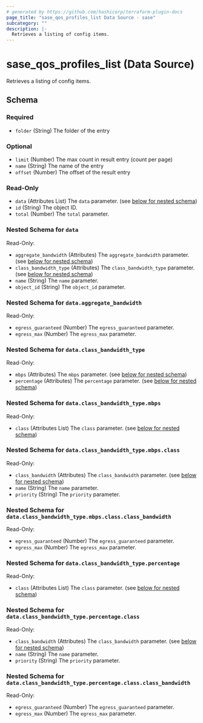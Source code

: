 ```yaml
---
# generated by https://github.com/hashicorp/terraform-plugin-docs
page_title: "sase_qos_profiles_list Data Source - sase"
subcategory: ""
description: |-
  Retrieves a listing of config items.
---
```


# sase_qos_profiles_list (Data Source)

Retrieves a listing of config items.



<!-- schema generated by tfplugindocs -->
## Schema

### Required

- `folder` (String) The folder of the entry

### Optional

- `limit` (Number) The max count in result entry (count per page)
- `name` (String) The name of the entry
- `offset` (Number) The offset of the result entry

### Read-Only

- `data` (Attributes List) The `data` parameter. (see [below for nested schema](#nestedatt--data))
- `id` (String) The object ID.
- `total` (Number) The `total` parameter.

<a id="nestedatt--data"></a>
### Nested Schema for `data`

Read-Only:

- `aggregate_bandwidth` (Attributes) The `aggregate_bandwidth` parameter. (see [below for nested schema](#nestedatt--data--aggregate_bandwidth))
- `class_bandwidth_type` (Attributes) The `class_bandwidth_type` parameter. (see [below for nested schema](#nestedatt--data--class_bandwidth_type))
- `name` (String) The `name` parameter.
- `object_id` (String) The `object_id` parameter.

<a id="nestedatt--data--aggregate_bandwidth"></a>
### Nested Schema for `data.aggregate_bandwidth`

Read-Only:

- `egress_guaranteed` (Number) The `egress_guaranteed` parameter.
- `egress_max` (Number) The `egress_max` parameter.


<a id="nestedatt--data--class_bandwidth_type"></a>
### Nested Schema for `data.class_bandwidth_type`

Read-Only:

- `mbps` (Attributes) The `mbps` parameter. (see [below for nested schema](#nestedatt--data--class_bandwidth_type--mbps))
- `percentage` (Attributes) The `percentage` parameter. (see [below for nested schema](#nestedatt--data--class_bandwidth_type--percentage))

<a id="nestedatt--data--class_bandwidth_type--mbps"></a>
### Nested Schema for `data.class_bandwidth_type.mbps`

Read-Only:

- `class` (Attributes List) The `class` parameter. (see [below for nested schema](#nestedatt--data--class_bandwidth_type--mbps--class))

<a id="nestedatt--data--class_bandwidth_type--mbps--class"></a>
### Nested Schema for `data.class_bandwidth_type.mbps.class`

Read-Only:

- `class_bandwidth` (Attributes) The `class_bandwidth` parameter. (see [below for nested schema](#nestedatt--data--class_bandwidth_type--mbps--class--class_bandwidth))
- `name` (String) The `name` parameter.
- `priority` (String) The `priority` parameter.

<a id="nestedatt--data--class_bandwidth_type--mbps--class--class_bandwidth"></a>
### Nested Schema for `data.class_bandwidth_type.mbps.class.class_bandwidth`

Read-Only:

- `egress_guaranteed` (Number) The `egress_guaranteed` parameter.
- `egress_max` (Number) The `egress_max` parameter.




<a id="nestedatt--data--class_bandwidth_type--percentage"></a>
### Nested Schema for `data.class_bandwidth_type.percentage`

Read-Only:

- `class` (Attributes List) The `class` parameter. (see [below for nested schema](#nestedatt--data--class_bandwidth_type--percentage--class))

<a id="nestedatt--data--class_bandwidth_type--percentage--class"></a>
### Nested Schema for `data.class_bandwidth_type.percentage.class`

Read-Only:

- `class_bandwidth` (Attributes) The `class_bandwidth` parameter. (see [below for nested schema](#nestedatt--data--class_bandwidth_type--percentage--class--class_bandwidth))
- `name` (String) The `name` parameter.
- `priority` (String) The `priority` parameter.

<a id="nestedatt--data--class_bandwidth_type--percentage--class--class_bandwidth"></a>
### Nested Schema for `data.class_bandwidth_type.percentage.class.class_bandwidth`

Read-Only:

- `egress_guaranteed` (Number) The `egress_guaranteed` parameter.
- `egress_max` (Number) The `egress_max` parameter.



